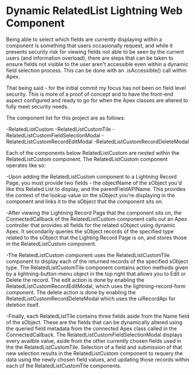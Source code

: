 # Dynamic RelatedList Lightning Web Component

Being able to select which fields are currently displaying within a component is something that users occasionally request, and while it presents security risk for viewing fields not able to be seen by the current users (and information overload), there are steps that can be taken to ensure fields not visible to the user aren't accessible even within a dynamic field selection process. This can be done with an .isAccessible() call within Apex.

That being said - for the initial commit my focus has not been on field level security. This is more of a proof of concept and to have the front-end aspect configured and ready to go for when the Apex classes are altered to fully meet security needs.

The component list for this project are as follows:

-RelatedListCustom
-RelatedListCustomTile
-RelatedListCustomFieldSelectionModal
-RelatedListCustomRecordEditModal
-RelatedListCustomRecordDeleteModal

Each of the components below RelatedListCustom are nested within the RelatedListCustom component. The RelatedListCustom component operates like so:

-Upon adding the RelatedListCustom component to a Lightning Record Page, you must provide two fields - the objectName of the sObject you'd like this Related List to display, and the parentFieldAPIName. This provides the context of the lookup value on the sObject you're displaying in the component and links it to the sObject that the component sits on. 

-After viewing the Lightning Record Page that the component sits on, the ConnectedCallback of the RelatedListCustom component calls out an Apex controller that provides all fields for the related sObject using dynamic Apex. It secondarily queries the sObject records of the specified type related to the sObject that the Lighting Record Page is on, and stores those in the RelatedListCustom component.

-The RelatedListCustom component uses the RelatedListCustomTile component to display each of the returned records of the specified sObject type. The RelatedListCustomTile component contains action methods given by a lightning-button-menu object in the top right that allows you to Edit or Delete the record. The edit action is done by enabling the RelatedListCustomRecordEditModal, which uses the lightning-record-form component. The delete action is done by enabling the RelatedListCustomRecordDeleteModal which uses the uiRecordApi for deletion itself.

-Finally, each RelatedListTile contains three fields aside from the Name field of the sObject. These are the fields that can be dynamically altered using the queried field metadata from the connected Apex class called in the ConnectedCallback. The RelatedListCustomFieldSelectionModal displays every availble value, aside from the other currently chosen fields used in the the RelatedListCustomTile. Selection of a field and submission of that new selection results in the RelatedListCustom component to requery the data using the newly chosen field values, and updating those records within each of the RelatedListCustomTile components.
